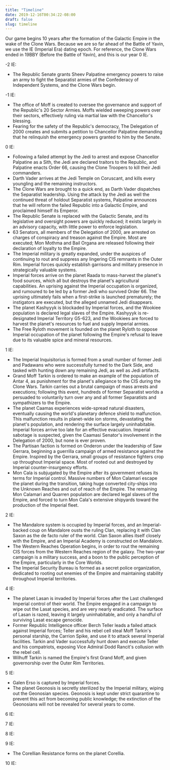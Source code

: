 ```yaml
---
title: "Timeline"
date: 2019-12-16T00:34:22-08:00
draft: false
slug: timeline
---
```


Our game begins 10 years after the formation of the Galactic Empire in the wake of the Clone Wars. Because we are so far ahead of the Battle of Yavin, we use the IE (Imperial Era) dating epoch. For reference, the Clone Wars ended in 19BBY (Before the Battle of Yavin), and this is our year 0 IE.

-2 IE:
* The Republic Senate grants Sheev Palpatine emergency powers to raise an army to fight the Separatist armies of the Confederacy of Independent Systems, and the Clone Wars begin.

-1 IE:
* The office of Moff is created to oversee the governance and support of the Republic's 20 Sector Armies. Moffs wielded sweeping powers over their sectors, effectively ruling via martial law with the Chancellor's blessing.
* Fearing for the safety of the Republic's democracy, The Delegation of 2000 creates and submits a petition to Chancellor Palpatine demanding that he relinquish the emergency powers granted to him by the Senate.

0 IE:
* Following a failed attempt by the Jedi to arrest and expose Chancellor Palpatine as a Sith, the Jedi are declared traitors to the Republic, and Palpatine enacts Order 66, causing the Clone Troopers to kill their Jedi commanders.
* Darth Vader arrives at the Jedi Temple on Coruscant, and kills every youngling and the remaining instructors.
* The Clone Wars are brought to a quick end, as Darth Vader dispatches the Separatist leadership. Using the attack by the Jedi as well the continued threat of holdout Separatist systems, Palpatine announces that he will reform the failed Republic into a Galactic Empire, and proclaimed himself its Emperor.
* The Republic Senate is replaced with the Galactic Senate, and its legislative and oversight powers are quickly reduced; it exists largely in an advisory capacity, with little power to enforce legislation.
* 63 Senators, all members of the Delegation of 2000, are arrested on charges of conspiracy and treason against the Empire. Most are executed; Mon Mothma and Bail Organa are released following their declaration of loyalty to the Empire.
* The Imperial military is greatly expanded, under the auspices of continuing to rout and suppress any lingering CIS remnants in the Outer Rim. Imperial forces quickly establish garrisons and military presence in strategically valuable systems.
* Imperial forces arrive on the planet Raada to mass-harvest the planet's food sources, which all but destroys the planet's agricultural capabilities. An uprising against the Imperial occupation is organized, and rumoured to be led by a former Jedi who survived Order 66. The uprising ultimately fails when a first-strike is launched prematurely; the instigators are executed, but the alleged unnamed Jedi disappears.
* The planet Kashyyyk is blockaded by Imperial forces, and the Wookiee population is declared legal slaves of the Empire. Kashyyyk is re-designated Imperial Territory G5-623, and the Wookiees are forced to harvest the planet's resources to fuel and supply Imperial armies.
* The Free Ryloth movement is founded on the planet Ryloth to oppose Imperial occupation of the planet following the Empire's refusal to leave due to its valuable spice and mineral resources.

1 IE:
* The Imperial Inquisitorius is formed from a small number of former Jedi and Padawans who were successfully turned to the Dark Side, and tasked with hunting down any remaining Jedi, as well as Jedi artifacts.
* Grand Moff Tarkin is ordered to make an example of the population of Antar 4, as punishment for the planet's allegiance to the CIS during the Clone Wars. Tarkin carries out a brutal campaign of mass arrests and executions; following this event, hundreds of former Separatist worlds a persuaded to voluntarily turn over any and all former Separatists and sympathizers to the Empire.
* The planet Caamas experiences wide-spread natural disasters, eventually causing the world's planetary defence shield to malfunction. This malfunction results in planet-wide ion storms, devastating the planet's population, and rendering the surface largely uninhabitable. Imperial forces arrive too late for an effective evacuation. Imperial sabotage is suspected, given the Caamasi Senator's involvement in the Delegation of 2000, but none is ever proven.
* The Partisan faction is formed on Onderon under the leadership of Saw Gerrara, beginning a guerrilla campaign of armed resistance against the Empire. Inspired by the Gerrara, small groups of resistance fighters crop up throughout Imperial space. Most of rooted out and destroyed by Imperial counter-insurgency efforts.
* Mon Cala is subjugated by the Empire after its government refuses its terms for Imperial control. Massive numbers of Mon Calamari escape the planet during the transition, taking huge converted city-ships into the Unknown Reaches and out of reach of the Empire. The remaining Mon Calamari and Quarren population are declared legal slaves of the Empire, and forced to turn Mon Cala's extensive shipyards toward the production of the Imperial fleet.

2 IE:
* The Mandalore system is occupied by Imperial forces, and an Imperial-backed coup on Mandalore ousts the ruling Clan, replacing it with Clan Saxon as the de facto ruler of the world. Clan Saxon allies itself closely with the Empire, and an Imperial Academy is constructed on Mandalore.
* The Western Reaches Operation begins, in order to rout the remaining CIS forces from the Western Reaches region of the galaxy. The two-year campaign is a military success, and a boon to the public perception of the Empire, particularly in the Core Worlds.
* The Imperial Security Bureau is formed as a secret police organization, dedicated to rooting out enemies of the Empire and maintaining stability throughout Imperial territories.

4 IE:
* The planet Lasan is invaded by Imperial forces after the Last challenged Imperial control of their world. The Empire engaged in a campaign to wipe out the Lasat species, and are very nearly eradicated. The surface of Lasan is razed, leaving it largely uninhabitable, and only a handful of surviving Lasat escape genocide.
* Former Republic Intelligence officer Berch Teller leads a failed attack against Imperial forces; Teller and his rebel cell steal Moff Tarkin's personal starship, the Carrion Spike, and use it to attack several Imperial facilities. Tarkin and Vader successfully hunt down and execute Teller and his compatriots, exposing Vice Admiral Dodd Rancit's collusion with the rebel cell.
* Wilhuff Tarkin is named the Empire's first Grand Moff, and given governorship over the Outer Rim Territories.

5 IE:
* Galen Erso is captured by Imperial forces.
* The planet Geonosis is secretly sterilized by the Imperial military, wiping out the Geonosian species. Geonosis is kept under strict quarantine to prevent this act from becoming public knowledge; the extinction of the Geonosians will not be revealed for several years to come.

6 IE:

7 IE:

8 IE:

9 IE:
* The Corellian Resistance forms on the planet Corellia.

10 IE:
